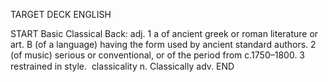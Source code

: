 TARGET DECK
ENGLISH

START
Basic
Classical
Back: adj. 1 a of ancient greek or roman literature or art. B (of a language) having the form used by ancient standard authors. 2 (of music) serious or conventional, or of the period from c.1750–1800. 3 restrained in style.  classicality n. Classically adv.
END
